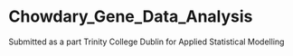 # Chowdary_Gene_Data_Analysis
Submitted as a part Trinity College Dublin for Applied Statistical Modelling
